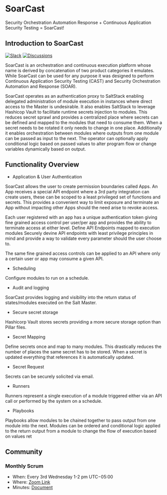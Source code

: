 # SoarCast
Security Orchestration Automation Response + Continuous Application Security Testing = SoarCast!

## Introduction to SoarCast

[![Slack](https://kubearmor.herokuapp.com/badge.svg)](https://kubearmor.herokuapp.com)
[![Discussions](https://img.shields.io/badge/Got%20Questions%3F-Chat-Violet)](https://github.com/isystematics/SoarCast/discussions)

SoarCast is an orchestration and continuous execution platform whose name is derived by concatenation of two product categories it emulates.  While SoarCast can be used for any purpose it was designed to perform Continuous Application Security Testing (CAST) and  Security Orchestration Automation and Response (SOAR).

SoarCast operates as an authentication proxy to SaltStack enabling delegated administration of module execution in instances where direct access to the Master is undesirable.  It also enables SaltStack to leverage Hashicop Vault to facilitate runtime secrets injection to modules.  This reduces secret sprawl and provides a centralized place where secrets can be defined and mapped to the modules that need to consume them.  When a secret needs to be rotated it only needs to change in one place.  Additionally it enables orchestration between modules where outputs from one module can be passed as input to the next.  The operator can optionally apply conditional logic based on passed values to alter program flow or change variables dynamically based on output.


## Functionality Overview

* Application & User Authentication

SoarCast allows the user to create permission boundaries called Apps.  An App receives a special API endpoint where a 3rd party integration can create users, these can be scoped to a least privileged set of functions and secrets. This provides a convenient way to limit exposure and terminate an App without impacting other Apps should the need arise to revoke access.  

Each user registered with an app has a unique authentication token giving fine grained access control per user/per app and provides the ability to terminate access at either level.
Define API Endpoints mapped to execution modules
Securely devine API endpoints with least privilege principles in mind and provide a way to validate every parameter should the user choose to.

The same fine grained access controls can be applied to an API where only a certain user or app may consume a given API.

* Scheduling

Configure modules to run on a schedule.

* Audit and logging

SoarCast provides logging and visibility into the return status of states/modules executed on the Salt Master.

* Secure secret storage

Hashicorp Vault stores secrets providing a more secure storage option than Pillar files.

* Secret Mapping

Define secrets once and map to many modules. This drastically reduces the number of places the same secret has to be stored.  When a secret is updated everything that references it is automatically updated.

* Secret Request

Secrets can be securely solicited via email.

* Runners

Runners represent a single execution of a module triggered either via an API call or performed by the system on a schedule.  

* Playbooks

Playbooks allow modules to be chained together to pass output from one module into the next.  Modules can be ordered and conditional logic applied to the return output from a module to change the flow of execution based on values ret


## Community

### Monthly Scrum

* When: Every 3rd Wednesday 1-2 pm UTC−05:00
* Where: [Zoom Link](https://us02web.zoom.us/j/5013008459?pwd=LzhGdk42T05QZEM5T2pmYzhYUEZuQT09)
* Minutes: [Document](https://docs.google.com/document/d/e/2PACX-1vTXzCB5uwlCDCVcoHkIhaBOV6SzFBXU7YizG5ONWcyUoZez4qAGAn2REzGc1x1KML5KTce0lyk80upu/pub)

